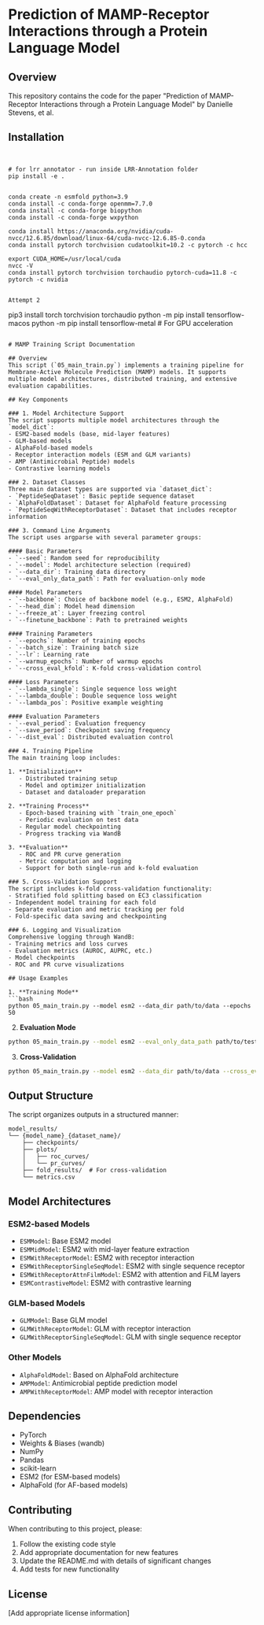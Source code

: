 # Prediction of MAMP-Receptor Interactions through a Protein Language Model

## Overview

This repository contains the code for the paper "Prediction of MAMP-Receptor Interactions through a Protein Language Model" by Danielle Stevens, et al.

## Installation

```


# for lrr annotator - run inside LRR-Annotation folder
pip install -e .   


conda create -n esmfold python=3.9
conda install -c conda-forge openmm=7.7.0
conda install -c conda-forge biopython
conda install -c conda-forge wxpython

conda install https://anaconda.org/nvidia/cuda-nvcc/12.6.85/download/linux-64/cuda-nvcc-12.6.85-0.conda
conda install pytorch torchvision cudatoolkit=10.2 -c pytorch -c hcc

export CUDA_HOME=/usr/local/cuda
nvcc -V
conda install pytorch torchvision torchaudio pytorch-cuda=11.8 -c pytorch -c nvidia


Attempt 2
```
pip3 install torch torchvision torchaudio
python -m pip install tensorflow-macos
python -m pip install tensorflow-metal  # For GPU acceleration
```

# MAMP Training Script Documentation

## Overview
This script (`05_main_train.py`) implements a training pipeline for Membrane-Active Molecule Prediction (MAMP) models. It supports multiple model architectures, distributed training, and extensive evaluation capabilities.

## Key Components

### 1. Model Architecture Support
The script supports multiple model architectures through the `model_dict`:
- ESM2-based models (base, mid-layer features)
- GLM-based models
- AlphaFold-based models
- Receptor interaction models (ESM and GLM variants)
- AMP (Antimicrobial Peptide) models
- Contrastive learning models

### 2. Dataset Classes
Three main dataset types are supported via `dataset_dict`:
- `PeptideSeqDataset`: Basic peptide sequence dataset
- `AlphaFoldDataset`: Dataset for AlphaFold feature processing
- `PeptideSeqWithReceptorDataset`: Dataset that includes receptor information

### 3. Command Line Arguments
The script uses argparse with several parameter groups:

#### Basic Parameters
- `--seed`: Random seed for reproducibility
- `--model`: Model architecture selection (required)
- `--data_dir`: Training data directory
- `--eval_only_data_path`: Path for evaluation-only mode

#### Model Parameters
- `--backbone`: Choice of backbone model (e.g., ESM2, AlphaFold)
- `--head_dim`: Model head dimension
- `--freeze_at`: Layer freezing control
- `--finetune_backbone`: Path to pretrained weights

#### Training Parameters
- `--epochs`: Number of training epochs
- `--batch_size`: Training batch size
- `--lr`: Learning rate
- `--warmup_epochs`: Number of warmup epochs
- `--cross_eval_kfold`: K-fold cross-validation control

#### Loss Parameters
- `--lambda_single`: Single sequence loss weight
- `--lambda_double`: Double sequence loss weight
- `--lambda_pos`: Positive example weighting

#### Evaluation Parameters
- `--eval_period`: Evaluation frequency
- `--save_period`: Checkpoint saving frequency
- `--dist_eval`: Distributed evaluation control

### 4. Training Pipeline
The main training loop includes:

1. **Initialization**
   - Distributed training setup
   - Model and optimizer initialization
   - Dataset and dataloader preparation

2. **Training Process**
   - Epoch-based training with `train_one_epoch`
   - Periodic evaluation on test data
   - Regular model checkpointing
   - Progress tracking via WandB

3. **Evaluation**
   - ROC and PR curve generation
   - Metric computation and logging
   - Support for both single-run and k-fold evaluation

### 5. Cross-Validation Support
The script includes k-fold cross-validation functionality:
- Stratified fold splitting based on EC3 classification
- Independent model training for each fold
- Separate evaluation and metric tracking per fold
- Fold-specific data saving and checkpointing

### 6. Logging and Visualization
Comprehensive logging through WandB:
- Training metrics and loss curves
- Evaluation metrics (AUROC, AUPRC, etc.)
- Model checkpoints
- ROC and PR curve visualizations

## Usage Examples

1. **Training Mode**
```bash
python 05_main_train.py --model esm2 --data_dir path/to/data --epochs 50
```

2. **Evaluation Mode**
```bash
python 05_main_train.py --model esm2 --eval_only_data_path path/to/test.csv
```

3. **Cross-Validation**
```bash
python 05_main_train.py --model esm2 --data_dir path/to/data --cross_eval_kfold 5
```

## Output Structure
The script organizes outputs in a structured manner:
```
model_results/
└── {model_name}_{dataset_name}/
    ├── checkpoints/
    ├── plots/
    │   ├── roc_curves/
    │   └── pr_curves/
    ├── fold_results/  # For cross-validation
    └── metrics.csv
```

## Model Architectures

### ESM2-based Models
- `ESMModel`: Base ESM2 model
- `ESMMidModel`: ESM2 with mid-layer feature extraction
- `ESMWithReceptorModel`: ESM2 with receptor interaction
- `ESMWithReceptorSingleSeqModel`: ESM2 with single sequence receptor
- `ESMWithReceptorAttnFilmModel`: ESM2 with attention and FiLM layers
- `ESMContrastiveModel`: ESM2 with contrastive learning

### GLM-based Models
- `GLMModel`: Base GLM model
- `GLMWithReceptorModel`: GLM with receptor interaction
- `GLMWithReceptorSingleSeqModel`: GLM with single sequence receptor

### Other Models
- `AlphaFoldModel`: Based on AlphaFold architecture
- `AMPModel`: Antimicrobial peptide prediction model
- `AMPWithReceptorModel`: AMP model with receptor interaction

## Dependencies
- PyTorch
- Weights & Biases (wandb)
- NumPy
- Pandas
- scikit-learn
- ESM2 (for ESM-based models)
- AlphaFold (for AF-based models)

## Contributing
When contributing to this project, please:
1. Follow the existing code style
2. Add appropriate documentation for new features
3. Update the README.md with details of significant changes
4. Add tests for new functionality

## License
[Add appropriate license information]